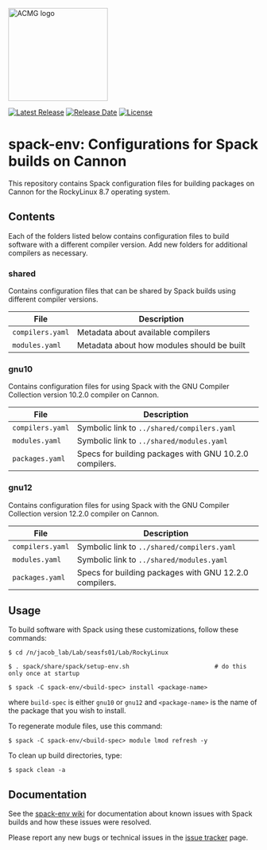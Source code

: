 <a href="https://acmg.seas.harvard.edu"><img src="https://acmg.seas.harvard.edu/sites/projects.iq.harvard.edu/files/acmg/files/img_acmg_logo_small.png" width="200" height="187" alt="ACMG logo"></a>

[![Latest
Release](https://img.shields.io/github/v/release/Harvard-ACMG/spack-env?label=Latest%20Release)](https://github.com/Harvard-ACMG/spack-env/releases) [![Release
Date](https://img.shields.io/github/release-date/Harvard-ACMG/spack-env)](https://github.com/Harvard-ACMG/spack-env/releases/) [![License](https://img.shields.io/badge/License-MIT-blue.svg)](https://github.com/Harvard-ACMG/spack-env/blob/main/LICENSE.txt)

# spack-env: Configurations for Spack builds on Cannon

This repository contains Spack configuration files for building packages on Cannon for the RockyLinux 8.7 operating system.

## Contents

Each of the folders listed below contains configuration files to build software with a different compiler version.  Add new folders for additional compilers as necessary.

### shared

Contains configuration files that can be shared by Spack builds using different compiler versions.

| File             | Description                                |
| -----------------| ------------------------------------------ |
| `compilers.yaml` | Metadata about available compilers         |
| `modules.yaml`   | Metadata about how modules should be built |

### gnu10

Contains configuration files for using Spack with the GNU Compiler Collection version 10.2.0 compiler on Cannon.

| File             | Description                                            |
| -----------------| ------------------------------------------------------ |
| `compilers.yaml` | Symbolic link to `../shared/compilers.yaml`            |
| `modules.yaml`   | Symbolic link to `../shared/modules.yaml`              |
| `packages.yaml`  | Specs for building packages with GNU 10.2.0 compilers. |

### gnu12

Contains configuration files for using Spack with the GNU Compiler Collection version 12.2.0 compiler on Cannon.

| File             | Description                                            |
| -----------------| ------------------------------------------------------ |
| `compilers.yaml` | Symbolic link to `../shared/compilers.yaml`            |
| `modules.yaml`   | Symbolic link to `../shared/modules.yaml`              |
| `packages.yaml`  | Specs for building packages with GNU 12.2.0 compilers. |

## Usage

To build software with Spack using these customizations, follow these commands:

```console
$ cd /n/jacob_lab/Lab/seasfs01/Lab/RockyLinux

$ . spack/share/spack/setup-env.sh                        # do this only once at startup

$ spack -C spack-env/<build-spec> install <package-name>
```

where `build-spec` is either `gnu10` or `gnu12` and `<package-name>` is the name of the package that you wish to install.

To regenerate module files, use this command:

```console
$ spack -C spack-env/<build-spec> module lmod refresh -y
```

To clean up build directories, type:
```console
$ spack clean -a
```

## Documentation

See the [spack-env wiki](https://github.com/Harvard-ACMG/spack-env/wiki) for documentation about known issues with Spack builds and how these issues were resolved.

Please report any new bugs or technical issues in the [issue tracker](https://github.com/Harvard-ACMG/spack-env/issues) page.
